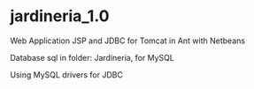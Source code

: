 # jardineria_1.0

Web Application JSP and JDBC for Tomcat in Ant with Netbeans

Database sql in folder: Jardineria, for MySQL

Using MySQL drivers for JDBC
